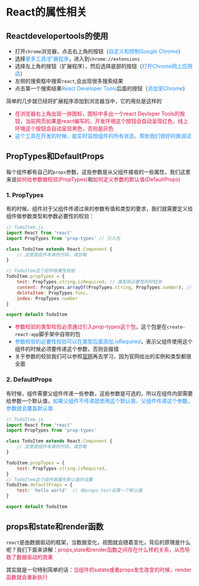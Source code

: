 # React的属性相关

## Reactdevelopertools的使用
+ 打开`chrome`浏览器，点击右上角的按钮（<font color=#1E90FF>自定义和控制Google Chrome</font>）
+ 选择<font color=#1E90FF>更多工具/扩展程序</font>，进入到`chrome://extensions`
+ 选择左上角的按钮（扩展程序），然后选择底部的按钮（<font color=#1E90FF>打开Chrome网上应用店</font>）
+ 左侧的搜索框中搜索`react`,会出现很多搜索结果
+ 点击第一个搜索结果<font color=#1E90FF>React Developer Tools</font>后面的按钮（<font color=#1E90FF>添加至Chrome</font>）

简单的几步就已经将扩展程序添加到浏览器当中，它的用处是这样的
+ <font color=#DD1144>在浏览器右上角出现一排图标，图标中多出一个react Devloper Tools的按钮，当前网页如果是react编写的，开发环境这个按钮会自动呈现红色，线上环境这个按钮会自动呈现黑色，否则是灰色</font>
+ <font color=#1E90FF>这个工具在开发的时候，能实时监控组件的所有状态，帮助我们很好的做调试</font>

## PropTypes和DefaultProps
每个组件都有自己的`props`参数，这些参数是从父组件接收的一些属性，我们这里来说<font color=#DD1144>如何给参数做校验(PropTypes)</font>和<font color=#DD1144>如何定义参数的默认值(DefaultProps)</font>

### 1. PropTypes
有的时候，组件对于父组件传递过来的参数有值和类型的要求，我们就需要定义给组件做参数类型和参数必要性的校验：
```javascript
// TodoItem.js
import React from 'react'
import PropTypes from 'prop-types' // 引入包

class TodoItem extends React.Component {
	// 这里是组件本身的代码，请忽略
}

// TodoItem这个组件做属性校验
TodoItem.propTypes = {
	test: PropTypes.string.isRequired, // 类型和必要性同时检测
	content: PropTypes.arrayOf(PropTypes.string, PropTypes.number), // content既可以是string类型也可以是number类型
	deleteItem: PropTypes.func,
	index: PropTypes.number
}

export default TodoItem
```
+ <font color=#DD1144>参数校验的类型校验必须通过引入prop-types这个包</font>，这个包是在`create-react-app`脚手架中自带的包
+ <font color=#1E90FF>参数校验的必要性校验可以在类型后面添加.isRequired</font>，表示父组件使用这个组件的时候必须要传递这个参数，否则会报错
+ 关于参数的校验我们可以参照[官网](https://react.caibaojian.com/docs/typechecking-with-proptypes.html)再去学习，因为官网给出的实例和类型都很全面


### 2. DefaultProps
有时候，组件需要父组件传递一些参数，这些参数是可选的，所以在组件内部需要给参数一个默认值，<font color=#1E90FF>如果父组件不传递就使用这个默认值，父组件传递这个参数，参数就会覆盖默认值</font>
```javascript
// TodoItem.js
import React from 'react'
import PropTypes from 'prop-types'

class TodoItem extends React.Component {
	// 这里是组件本身的代码，请忽略
}

TodoItem.propTypes = {
	test: PropTypes.string.isRequired,
}
// TodoItem这个组件做属性默认值的设置
TodoItem.defaultProps = {
	test: 'hello world'  // 给props.test设置一个默认值
}

export default TodoItem
```

## props和state和render函数
`react`是由数据驱动的框架，当数据变化，视图就会随着变化，背后的原理是什么呢？我们下面来讲解：<font color=#DD1144>props,state和render函数之间存在什么样的关系，从而导致了数据驱动的效果</font>

其实就是一句特别简单的话：<font color=#DD1144>当组件的satate或者props发生改变的时候，render函数就会重新执行</font>
